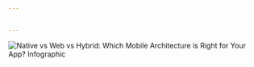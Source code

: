 ```yaml
---


---
```


<p><img src="https://thumbnails-visually.netdna-ssl.com/native-vs-web-vs-hybrid-which-mobile-architecture-is-right-for-your-app_54e5f4eb97cf0_w1500.jpg" alt="Native vs Web vs Hybrid: Which Mobile Architecture is Right for Your App? Infographic"></p>

